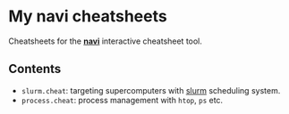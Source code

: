 # My navi cheatsheets

Cheatsheets for the **[navi][navi]** interactive cheatsheet tool.

## Contents

- `slurm.cheat`: targeting supercomputers with [slurm][slurm] scheduling system.
- `process.cheat`: process management with `htop`, `ps` etc.

[navi]: https://github.com/denisidoro/navi
[slurm]: https://slurm.schedmd.com/
